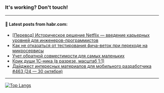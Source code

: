 ### It's working? Don't touch!

---
<!--
#### 🛠️ Technical stack:

![C++](https://img.shields.io/badge/C++-informational?logo=c%2B%2B&style=flat&logoColor=white&color=9C033A)
![Java](https://img.shields.io/badge/Java-informational?logo=java&style=flat&logoColor=white&color=007396)
![Kotlin](https://img.shields.io/badge/Kotlin-informational?logo=Kotlin&style=flat&logoColor=white&color=0095D5)
![JS](https://img.shields.io/badge/JS-informational?logo=javaScript&style=flat&logoColor=black&color=F7Df1E) <br>
![HTML5](https://img.shields.io/badge/HTML5-informational?logo=html5&style=flat&logoColor=white&color=E34F26)
![CSS3](https://img.shields.io/badge/CSS3-informational?logo=css3&style=flat&logoColor=white&color=157286)
![Sass](https://img.shields.io/badge/Saas-informational?logo=sass&style=flat&logoColor=white&color=hotpink)
![PHP](https://img.shields.io/badge/PHP-informational?logo=php&style=flat&logoColor=white&color=777BB4) <br>
![WebPAck](https://img.shields.io/badge/WebPack-informational?logo=webPack&style=flat&logoColor=white&color=FF6F00)
![Bootstrap](https://img.shields.io/badge/Bootstrap-informational?logo=Bootstrap&style=flat&logoColor=white&color=7952B3)
![MySQL](https://img.shields.io/badge/MySQL-informational?logo=MySQL&style=flat&logoColor=white&color=00f) <br>
![NodeJS](https://img.shields.io/badge/NodeJS-informational?logo=node.js&style=flat&logoColor=white&color=43853D)
![Spring](https://img.shields.io/badge/Spring-informational?logo=Spring&style=flat&logoColor=white&color=0A9EDC)
![Angular](https://img.shields.io/badge/Vue-informational?logo=vue.js&style=flat&logoColor=white&color=red)
![Git](https://img.shields.io/badge/Git-informational?logo=git&style=flat&logoColor=white&color=darkorange)

___
-->

#### 💬 Latest posts from habr.com:

<!-- BLOG-POST-LIST:START -->
- [[Перевод] Историческое решение Netflix — введение карьерных уровней для инженеров-программистов](https://habr.com/ru/post/695572/?utm_source=habrahabr&utm_medium=rss&utm_campaign=695572)
- [Как не отказаться от тестирования фича-веток при переходе на микросервисы](https://habr.com/ru/post/696112/?utm_source=habrahabr&utm_medium=rss&utm_campaign=696112)
- [Учет обратной совместимости для самых маленьких](https://habr.com/ru/post/696436/?utm_source=habrahabr&utm_medium=rss&utm_campaign=696436)
- [Крик души 1С-ника &lpar;в разрезе, масштаб 1:1&rpar;](https://habr.com/ru/post/696082/?utm_source=habrahabr&utm_medium=rss&utm_campaign=696082)
- [Дайджест интересных материалов для мобильного разработчика #463 &lpar;24 — 30 октября&rpar;](https://habr.com/ru/post/696392/?utm_source=habrahabr&utm_medium=rss&utm_campaign=696392)
<!-- BLOG-POST-LIST:END -->

---

[![Top Langs](https://github-readme-stats.vercel.app/api/top-langs/?username=zloylis&layout=compact&hide_border=true&theme=dracula)](https://github.com/zloylis)
